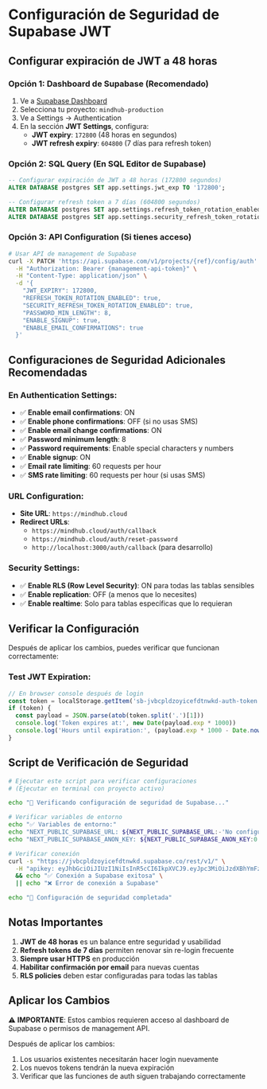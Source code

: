 # Configuración de Seguridad de Supabase JWT

## Configurar expiración de JWT a 48 horas

### Opción 1: Dashboard de Supabase (Recomendado)
1. Ve a [Supabase Dashboard](https://supabase.com/dashboard)
2. Selecciona tu proyecto: `mindhub-production`
3. Ve a Settings → Authentication
4. En la sección **JWT Settings**, configura:
   - **JWT expiry**: `172800` (48 horas en segundos)
   - **JWT refresh expiry**: `604800` (7 días para refresh token)

### Opción 2: SQL Query (En SQL Editor de Supabase)
```sql
-- Configurar expiración de JWT a 48 horas (172800 segundos)
ALTER DATABASE postgres SET app.settings.jwt_exp TO '172800';

-- Configurar refresh token a 7 días (604800 segundos)  
ALTER DATABASE postgres SET app.settings.refresh_token_rotation_enabled TO 'true';
ALTER DATABASE postgres SET app.settings.security_refresh_token_rotation_enabled TO 'true';
```

### Opción 3: API Configuration (Si tienes acceso)
```bash
# Usar API de management de Supabase
curl -X PATCH 'https://api.supabase.com/v1/projects/{ref}/config/auth' \
  -H "Authorization: Bearer {management-api-token}" \
  -H "Content-Type: application/json" \
  -d '{
    "JWT_EXPIRY": 172800,
    "REFRESH_TOKEN_ROTATION_ENABLED": true,
    "SECURITY_REFRESH_TOKEN_ROTATION_ENABLED": true,
    "PASSWORD_MIN_LENGTH": 8,
    "ENABLE_SIGNUP": true,
    "ENABLE_EMAIL_CONFIRMATIONS": true
  }'
```

## Configuraciones de Seguridad Adicionales Recomendadas

### En Authentication Settings:
- ✅ **Enable email confirmations**: ON
- ✅ **Enable phone confirmations**: OFF (si no usas SMS)
- ✅ **Enable email change confirmations**: ON
- ✅ **Password minimum length**: 8
- ✅ **Password requirements**: Enable special characters y numbers
- ✅ **Enable signup**: ON
- ✅ **Email rate limiting**: 60 requests per hour
- ✅ **SMS rate limiting**: 60 requests per hour (si usas SMS)

### URL Configuration:
- **Site URL**: `https://mindhub.cloud`
- **Redirect URLs**: 
  - `https://mindhub.cloud/auth/callback`
  - `https://mindhub.cloud/auth/reset-password`
  - `http://localhost:3000/auth/callback` (para desarrollo)

### Security Settings:
- ✅ **Enable RLS (Row Level Security)**: ON para todas las tablas sensibles
- ✅ **Enable replication**: OFF (a menos que lo necesites)
- ✅ **Enable realtime**: Solo para tablas específicas que lo requieran

## Verificar la Configuración

Después de aplicar los cambios, puedes verificar que funcionan correctamente:

### Test JWT Expiration:
```javascript
// En browser console después de login
const token = localStorage.getItem('sb-jvbcpldzoyicefdtnwkd-auth-token')
if (token) {
  const payload = JSON.parse(atob(token.split('.')[1]))
  console.log('Token expires at:', new Date(payload.exp * 1000))
  console.log('Hours until expiration:', (payload.exp * 1000 - Date.now()) / (1000 * 60 * 60))
}
```

## Script de Verificación de Seguridad

```bash
# Ejecutar este script para verificar configuraciones
# (Ejecutar en terminal con proyecto activo)

echo "🔐 Verificando configuración de seguridad de Supabase..."

# Verificar variables de entorno
echo "✅ Variables de entorno:"
echo "NEXT_PUBLIC_SUPABASE_URL: ${NEXT_PUBLIC_SUPABASE_URL:-'No configurada'}"
echo "NEXT_PUBLIC_SUPABASE_ANON_KEY: ${NEXT_PUBLIC_SUPABASE_ANON_KEY:0:20}... (truncada)"

# Verificar conexión
curl -s "https://jvbcpldzoyicefdtnwkd.supabase.co/rest/v1/" \
  -H "apikey: eyJhbGciOiJIUzI1NiIsInR5cCI6IkpXVCJ9.eyJpc3MiOiJzdXBhYmFzZSIsInJlZiI6Imp2YmNwbGR6b3lpY2VmZHRud2tkIiwicm9sZSI6ImFub24iLCJpYXQiOjE2OTM2MTcwOTEsImV4cCI6MjAwOTE5MzA5MX0.st42ODkomKcaTcT88Xqc3LT_Zo9oVWhkCVwCP07n4NY" \
  && echo "✅ Conexión a Supabase exitosa" \
  || echo "❌ Error de conexión a Supabase"

echo "🔐 Configuración de seguridad completada"
```

## Notas Importantes

1. **JWT de 48 horas** es un balance entre seguridad y usabilidad
2. **Refresh tokens de 7 días** permiten renovar sin re-login frecuente  
3. **Siempre usar HTTPS** en producción
4. **Habilitar confirmación por email** para nuevas cuentas
5. **RLS policies** deben estar configuradas para todas las tablas

## Aplicar los Cambios

⚠️ **IMPORTANTE**: Estos cambios requieren acceso al dashboard de Supabase o permisos de management API. 

Después de aplicar los cambios:
1. Los usuarios existentes necesitarán hacer login nuevamente
2. Los nuevos tokens tendrán la nueva expiración
3. Verificar que las funciones de auth siguen trabajando correctamente
